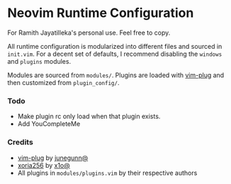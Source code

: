# Neovim Runtime Configuration

For Ramith Jayatilleka's personal use. Feel free to copy.

All runtime configuration is modularized into different files and sourced in
`init.vim`. For a decent set of defaults, I recommend disabling the `windows`
and `plugins` modules.

Modules are sourced from `modules/`. Plugins are loaded with [vim-plug] and then
customized from `plugin_config/`.

### Todo

- Make plugin rc only load when that plugin exists.
- Add YouCompleteMe

### Credits

- [vim-plug] by [junegunn@] 
- [xoria256] by [x1o@] 
- All plugins in `modules/plugins.vim` by their respective authors

[junegunn@]: https://github.com/junegunn
[x1o@]: https://github.com/x1o
[vim-plug]: https://github.com/junegunn/vim-plug
[xoria256]: https://github.com/vim-scripts/xoria256.vim
